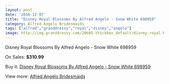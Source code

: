 ```yaml
---
layout: post
date: '2016-12-07'
title: "Disney Royal Blossoms By Alfred Angelo - Snow White 698959"
category: Alfred Angelo Bridesmaids
tags: ["alfred","granddressy","royal","disney","angelo"]
image: http://img.granddressy.com/20605-thickbox_default/disney-royal-blossoms-by-alfred-angelo-snow-white-698959.jpg
---
```

Disney Royal Blossoms By Alfred Angelo - Snow White 698959

On Sales: **$310.99**
<a href="https://www.granddressy.com/en/alfred-angelo-bridesmaids/19581-disney-royal-blossoms-by-alfred-angelo-snow-white-698959.html"><amp-img layout="responsive" width="600" height="600" src="//img.granddressy.com/20605-thickbox_default/disney-royal-blossoms-by-alfred-angelo-snow-white-698959.jpg" alt="Disney Royal Blossoms By Alfred Angelo - Snow White 698959 0" /></a>

Buy it: [Disney Royal Blossoms By Alfred Angelo - Snow White 698959](https://www.granddressy.com/en/alfred-angelo-bridesmaids/19581-disney-royal-blossoms-by-alfred-angelo-snow-white-698959.html "Disney Royal Blossoms By Alfred Angelo - Snow White 698959")

View more: [Alfred Angelo Bridesmaids](https://www.granddressy.com/en/468-alfred-angelo-bridesmaids "Alfred Angelo Bridesmaids")